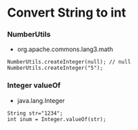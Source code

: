# Convert String to int

### NumberUtils
- org.apache.commons.lang3.math
````
NumberUtils.createInteger(null); // null
NumberUtils.createInteger("5");
````
### Integer valueOf
- java.lang.Integer
````
String str="1234";
int inum = Integer.valueOf(str);
````